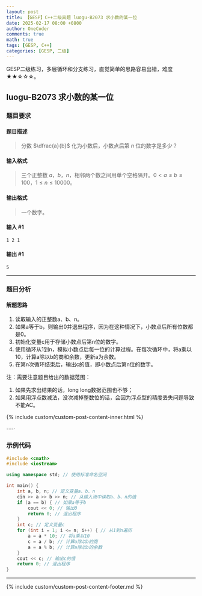```yaml
---
layout: post
title: 【GESP】C++二级真题 luogu-B2073 求小数的某一位
date: 2025-02-17 08:00 +0800
author: OneCoder
comments: true
math: true
tags: [GESP, C++]
categories: [GESP, 二级]
---
```

GESP二级练习，多层循环和分支练习，直觉简单的思路容易出错，难度★★☆☆☆。

<!--more-->

## luogu-B2073 求小数的某一位

### 题目要求

#### 题目描述

>分数 $\dfrac{a}{b}$ 化为小数后，小数点后第 $n$ 位的数字是多少？

#### 输入格式

>三个正整数 $a$，$b$，$n$，相邻两个数之间用单个空格隔开。$0<a\le b\le100$，$1 \le n \le 10000$。

#### 输出格式

>一个数字。

#### 输入 #1

```console
1 2 1
```

#### 输出 #1

```console
5
```

---

### 题目分析

#### 解题思路

1. 读取输入的正整数a、b、n。
2. 如果a等于b，则输出0并退出程序，因为在这种情况下，小数点后所有位数都是0。
3. 初始化变量c用于存储小数点后第n位的数字。
4. 使用循环从1到n，模拟小数点后每一位的计算过程。在每次循环中，将a乘以10，计算a除以b的商和余数，更新a为余数。
5. 在第n次循环结束后，输出c的值，即小数点后第n位的数字。

注：需要注意题目给出的数据范围：

1. 如果先求出结果的话，long long数据范围也不够；
2. 如果用浮点数减法，没次减掉整数位的话，会因为浮点型的精度丢失问题导致不能AC。

{% include custom/custom-post-content-inner.html %}

---·

### 示例代码

```cpp
#include <cmath>
#include <iostream>

using namespace std; // 使用标准命名空间

int main() {
    int a, b, n; // 定义变量a、b、n
    cin >> a >> b >> n; // 从输入流中读取a、b、n的值
    if (a == b) { // 如果a等于b
        cout << 0; // 输出0
        return 0; // 退出程序
    }
    int c; // 定义变量c
    for (int i = 1; i <= n; i++) { // 从1到n遍历
        a = a * 10; // 将a乘以10
        c = a / b; // 计算a除以b的商
        a = a % b; // 计算a除以b的余数
    }
    cout << c; // 输出c的值
    return 0; // 退出程序
}
```

---

{% include custom/custom-post-content-footer.md %}
